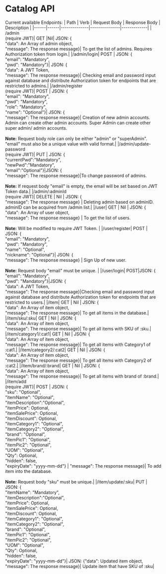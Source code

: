 # Catalog API
Current available Endpoints:
| Path | Verb | Request Body | Response Body | Description |
|------|------|--------------|---------------|-------------|
| /admin <br/>(require JWT)| GET |Nil| JSON: {<br/>"data": An Array of admin object,<br/> "message": The response message}| To get the list of admins. Requires Authorization token from login.|
|/admin/login| POST | JSON: {<br/>"email": "Mandatory", <br/> "pwd": "Mandatory"}| JSON: {<br/>"data": A JWT Token,<br/> "message": The response message}| Checking email and password input against database and distribute Authorization token for endpoints that are restricted to admins.|
|/admin/register <br/>(require JWT)| POST | JSON: {<br/>"email": "Mandatory",<br/> "pwd": "Mandatory",<br/> "role": "Mandatory",<br/> "name": "Optional"}| JSON: {<br/>"message": The response message}| Creation of new admin accounts. Admin can create other admin accounts. Super Admin can create other super admin/ admin accounts.<br/><br/> **Note:** Request body role can only be either "admin" or "superAdmin". "email" must also be a unique value with valid format.|
|/admin/update-password <br/>(require JWT)| PUT | JSON: {<br/> "currentPwd":"Mandatory",<br/> "newPwd":"Mandatory", <br/>"email":"Optional"}|JSON: {<br/>"message": The response message}|To change password of admins.<br/><br/> **Note:** If request body "email" is empty, the email will be set based on JWT Token data.|
|/admin/:adminId <br/>(require JWT)| DELETE | Nil | JSON: {<br/>"message": The response message} | Deleting admin based on adminID. adminID can be acquired from /admin list.|
|/user| GET | Nil | JSON: {<br/>"data": An Array of user object,<br/> "message": The response message} | To get the list of users. <br/> <br/> **Note:** Will be modified to require JWT Token. |
|/user/register| POST | JSON: {<br/>"email": "Mandatory",<br/> "pwd": "Mandatory",<br/> "name": "Optional",<br/> "nickname": "Optional"}| JSON: {<br/>"message": The response message} | Sign Up of new user.<br/><br/> **Note:** Request body "email" must be unique. | 
|/user/login| POST|JSON: {<br/>"email": "Mandatory", <br/> "pwd": "Mandatory"}|JSON: {<br/>"data": A JWT Token,<br/> "message": The response message}|Checking email and password input against database and distribute Authorization token for endpoints that are restricted to users.|
|/item| GET | Nil | JSON: {<br/>"data": An Array of item object,<br/> "message": The response message}| To get all items in the database.|
|/item/sku/:sku| GET | Nil | JSON: {<br/>"data": An Array of item object,<br/> "message": The response message}| To get all items with SKU of :sku.|
|/item/category1/:cat1| GET | Nil | JSON: {<br/>"data": An Array of item object,<br/> "message": The response message}| To get all items with Category1 of :cat1.|
|/item/category2/:cat2| GET | Nil | JSON: {<br/>"data": An Array of item object,<br/> "message": The response message}| To get all items with Category2 of :cat2.|
|/item/brand/:brand| GET | Nil | JSON: {<br/>"data": An Array of item object,<br/> "message": The response message}| To get all items with brand of :brand.|
|/item/add <br/>(require JWT)| POST | JSON: {<br/>"sku": "Optional",<br/> "itemName": "Optional",<br/> "itemDescription":"Optional",<br/> "itemPrice": Optional,<br/> "itemSalePrice": Optional,<br/> "itemDiscount": Optional,<br/> "itemCategory1": "Optional",<br/> "itemCategory2": "Optional",<br/> "brand": "Optional",<br/> "itemPic1": "Optional",<br/> "itemPic2": "Optional",<br/> "UOM": "Optional",<br/> "Qty": Optional,<br/> "hidden": false,<br/> "expiryDate": "yyyy-mm-dd"} | "message": The response message}| To add item into the database. <br/><br/> **Note:** Request body "sku" must be unique.| 
|/item/update/:sku| PUT | JSON: {<br/> "itemName": "Mandatory",<br/> "itemDescription":"Optional",<br/> "itemPrice": Optional,<br/> "itemSalePrice": Optional,<br/> "itemDiscount": Optional,<br/> "itemCategory1": "Optional",<br/> "itemCategory2": "Optional",<br/> "brand": "Optional",<br/> "itemPic1": "Optional",<br/> "itemPic2": "Optional",<br/> "UOM": "Optional",<br/> "Qty": Optional,<br/> "hidden": false,<br/> "expiryDate": "yyyy-mm-dd"}| JSON: {"data": Updated item object,<br/> "message": The response message}| Update item that have SKU of :sku|



<!-- // API Endpoints

Admin Users:
GET: /admin => get all admin users (requires login first)

POST: /admin/register => create and add a new admin if name does not already exist,
payload:
{
    "email": "xxx",
    "pwd": "xxx",
    "name": "yyy",
    "role": "xxx"
}
xxx=required
yyy=optional
role is either admin or superAdmin
email is required to be unique 

POST: /admin/login => checks name and hashed password against database and returns a JSONWebtoken if password 
                      correct

PUT: /admin/update-password
{
"email":"xxx",
"currentPwd":"xxx",
"newPwd":"xxx"
}

DELETE: /admin/:adminId => deletes admin user based on adminID


Users:
GET: /user => get all normal users
POST: /user/register => create and add a new user if name does not already exist
payload:
{
    "email": "xxx",
    "name": "yyy",
    "nickname": "yyy",
    "pwd": "xxx"

}
xxx=required
yyy=optional    
email is required to be unique     

POST: /user/login => checks name hashed password against database and returns a JSONWebtoken if password    
                     correct


Items:
GET: 
/user => get all items
/item/sku/:sku => find an item by sku
/item/category1/:cat1 => find items by category1
/item/category2/"cat2 => find items by category2
/item/brand/:brand => find items by brand

POST: /item/add =>add an item, SKU and item name are required. (require admin login)
payload:
{
    "sku": "xxx",
    "itemName": "xxx",
    "itemDescription": "yyy",
    "itemPrice": yyy,
    "itemSalePrice": yyy,
    "itemDiscount": yyy,
    "itemCategory1": "yyy",
    "itemCategory2": "yyy",
    "brand": "yyy",
    "itemPic1": "yyy",
    "itemPic2": "yyy",
    "UOM": "yyy",
    "Qty": yyy,
    "hidden": false,
    "expiryDate": "yyyy-mm-dd"
}
xxx=required
yyy=optional        
sku is required to be unique
GET: /item/sku/:sku => get specific item by sku

PUT: /item/update/:sku => update item with sku
payload as per items that needs to be changed -->